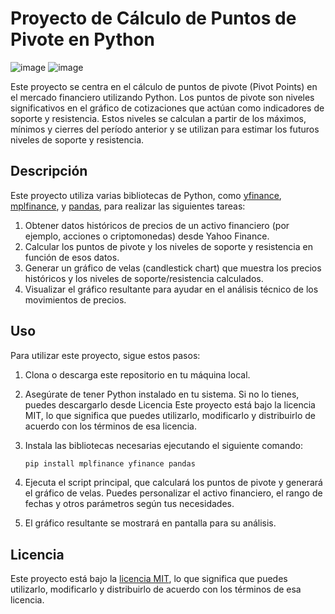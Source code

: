 # Proyecto de Cálculo de Puntos de Pivote en Python
![image](https://img.shields.io/badge/Python-FFD43B?style=for-the-badge&logo=python&logoColor=blue) ![image](https://img.shields.io/badge/Pandas-2C2D72?style=for-the-badge&logo=pandas&logoColor=white)


Este proyecto se centra en el cálculo de puntos de pivote (Pivot Points) en el mercado financiero utilizando Python. Los puntos de pivote son niveles significativos en el gráfico de cotizaciones que actúan como indicadores de soporte y resistencia. Estos niveles se calculan a partir de los máximos, mínimos y cierres del período anterior y se utilizan para estimar los futuros niveles de soporte y resistencia.

## Descripción

Este proyecto utiliza varias bibliotecas de Python, como [yfinance](https://pypi.org/project/yfinance/), [mplfinance](https://pypi.org/project/mplfinance/), y [pandas](https://pandas.pydata.org/), para realizar las siguientes tareas:

1. Obtener datos históricos de precios de un activo financiero (por ejemplo, acciones o criptomonedas) desde Yahoo Finance.
2. Calcular los puntos de pivote y los niveles de soporte y resistencia en función de esos datos.
3. Generar un gráfico de velas (candlestick chart) que muestra los precios históricos y los niveles de soporte/resistencia calculados.
4. Visualizar el gráfico resultante para ayudar en el análisis técnico de los movimientos de precios.

## Uso

Para utilizar este proyecto, sigue estos pasos:

1. Clona o descarga este repositorio en tu máquina local.

2. Asegúrate de tener Python instalado en tu sistema. Si no lo tienes, puedes descargarlo desde Licencia
Este proyecto está bajo la licencia MIT, lo que significa que puedes utilizarlo, modificarlo y distribuirlo de acuerdo con los términos de esa licencia.

3. Instala las bibliotecas necesarias ejecutando el siguiente comando:

   ```bash
   pip install mplfinance yfinance pandas
   
4.  Ejecuta el script principal, que calculará los puntos de pivote y generará el gráfico de velas. Puedes personalizar el activo financiero, el rango de fechas y otros parámetros según tus necesidades.

5. El gráfico resultante se mostrará en pantalla para su análisis.


## Licencia
Este proyecto está bajo la [licencia MIT](https://opensource.org/license/mit/), lo que significa que puedes utilizarlo, modificarlo y distribuirlo de acuerdo con los términos de esa licencia.

